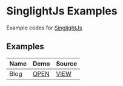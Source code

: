 # SinglightJs Examples
Example codes for [SinglightJs](https://github.com/mohammadali-arjomand/singlightjs)

## Examples
| Name | Demo                                                                      | Source                                                                              |
|------|---------------------------------------------------------------------------|-------------------------------------------------------------------------------------|
| Blog | [OPEN](https://mohammadali-arjomand.github.io/singlightjs-examples/blog/) | [VIEW](https://github.com/mohammadali-arjomand/singlightjs-examples/tree/main/blog) |
